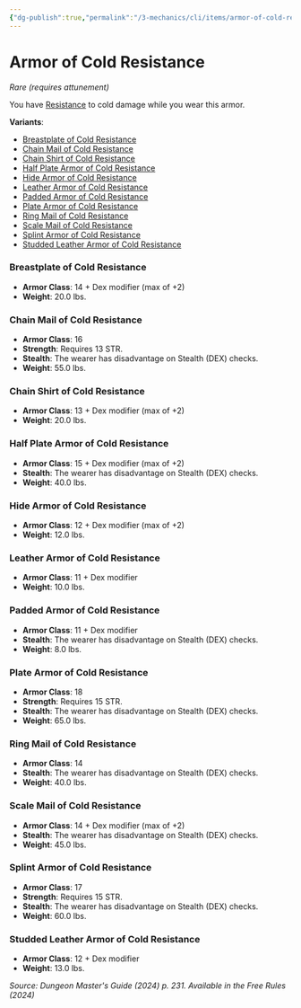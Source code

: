 ```yaml
---
{"dg-publish":true,"permalink":"/3-mechanics/cli/items/armor-of-cold-resistance-xdmg/","tags":["ttrpg-cli/compendium/src/5e/xdmg","ttrpg-cli/item/armor/heavy","ttrpg-cli/item/armor/light","ttrpg-cli/item/armor/medium","ttrpg-cli/item/attunement/required","ttrpg-cli/item/rarity/rare"],"noteIcon":""}
---
```


# Armor of Cold Resistance
*Rare (requires attunement)*  



You have [Resistance](3-Mechanics/CLI/rules/variant-rules/resistance-xphb.md) to cold damage while you wear this armor.

**Variants**:
- [Breastplate of Cold Resistance](#Breastplate%20of%20Cold%20Resistance)
- [Chain Mail of Cold Resistance](#Chain%20Mail%20of%20Cold%20Resistance)
- [Chain Shirt of Cold Resistance](#Chain%20Shirt%20of%20Cold%20Resistance)
- [Half Plate Armor of Cold Resistance](#Half%20Plate%20Armor%20of%20Cold%20Resistance)
- [Hide Armor of Cold Resistance](#Hide%20Armor%20of%20Cold%20Resistance)
- [Leather Armor of Cold Resistance](#Leather%20Armor%20of%20Cold%20Resistance)
- [Padded Armor of Cold Resistance](#Padded%20Armor%20of%20Cold%20Resistance)
- [Plate Armor of Cold Resistance](#Plate%20Armor%20of%20Cold%20Resistance)
- [Ring Mail of Cold Resistance](#Ring%20Mail%20of%20Cold%20Resistance)
- [Scale Mail of Cold Resistance](#Scale%20Mail%20of%20Cold%20Resistance)
- [Splint Armor of Cold Resistance](#Splint%20Armor%20of%20Cold%20Resistance)
- [Studded Leather Armor of Cold Resistance](#Studded%20Leather%20Armor%20of%20Cold%20Resistance)

### Breastplate of Cold Resistance

- **Armor Class**: 14 + Dex modifier (max of +2)
- **Weight**: 20.0 lbs.

### Chain Mail of Cold Resistance

- **Armor Class**: 16
- **Strength**: Requires 13 STR.
- **Stealth**: The wearer has disadvantage on Stealth (DEX) checks.
- **Weight**: 55.0 lbs.

### Chain Shirt of Cold Resistance

- **Armor Class**: 13 + Dex modifier (max of +2)
- **Weight**: 20.0 lbs.

### Half Plate Armor of Cold Resistance

- **Armor Class**: 15 + Dex modifier (max of +2)
- **Stealth**: The wearer has disadvantage on Stealth (DEX) checks.
- **Weight**: 40.0 lbs.

### Hide Armor of Cold Resistance

- **Armor Class**: 12 + Dex modifier (max of +2)
- **Weight**: 12.0 lbs.

### Leather Armor of Cold Resistance

- **Armor Class**: 11 + Dex modifier
- **Weight**: 10.0 lbs.

### Padded Armor of Cold Resistance

- **Armor Class**: 11 + Dex modifier
- **Stealth**: The wearer has disadvantage on Stealth (DEX) checks.
- **Weight**: 8.0 lbs.

### Plate Armor of Cold Resistance

- **Armor Class**: 18
- **Strength**: Requires 15 STR.
- **Stealth**: The wearer has disadvantage on Stealth (DEX) checks.
- **Weight**: 65.0 lbs.

### Ring Mail of Cold Resistance

- **Armor Class**: 14
- **Stealth**: The wearer has disadvantage on Stealth (DEX) checks.
- **Weight**: 40.0 lbs.

### Scale Mail of Cold Resistance

- **Armor Class**: 14 + Dex modifier (max of +2)
- **Stealth**: The wearer has disadvantage on Stealth (DEX) checks.
- **Weight**: 45.0 lbs.

### Splint Armor of Cold Resistance

- **Armor Class**: 17
- **Strength**: Requires 15 STR.
- **Stealth**: The wearer has disadvantage on Stealth (DEX) checks.
- **Weight**: 60.0 lbs.

### Studded Leather Armor of Cold Resistance

- **Armor Class**: 12 + Dex modifier
- **Weight**: 13.0 lbs.


*Source: Dungeon Master's Guide (2024) p. 231. Available in the Free Rules (2024)*